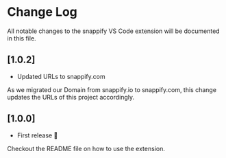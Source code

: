# Change Log

All notable changes to the snappify VS Code extension will be documented in this file.

## [1.0.2]

- Updated URLs to snappify.com

As we migrated our Domain from snappify.io to snappify.com, this change updates the URLs of this project accordingly.

## [1.0.0]

- First release 🥳

Checkout the README file on how to use the extension.
